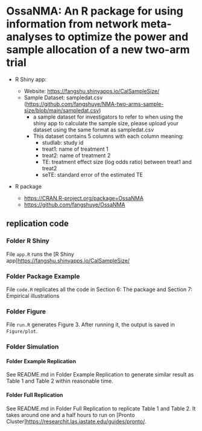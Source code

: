 # OssaNMA: An R package for using information from network meta-analyses to optimize the power and sample allocation of a new two-arm trial

- R Shiny app:
  - Website: https://fangshu.shinyapps.io/CalSampleSize/
  - Sample Dataset: sampledat.csv (https://github.com/fangshuye/NMA-two-arms-sample-size/blob/main/sampledat.csv)
    - a sample dataset for investigators to refer to when using the shiny app to calculate the sample size, please upload your dataset using the same format as sampledat.csv
    - This dataset contains 5 columns with each column meaning:
        - studlab: study id
        - treat1: name of treatment 1
        - treat2: name of treatment 2
        - TE: treatment effect size (log odds ratio) between treat1 and treat2
        - seTE: standard error of the estimated TE

- R package
  - https://CRAN.R-project.org/package=OssaNMA
  - https://github.com/fangshuye/OssaNMA
 

## replication code

### Folder R Shiny

File `app.R` runs the [R Shiny app]<https://fangshu.shinyapps.io/CalSampleSize/>

### Folder Package Example

File `code.R` replicates all the code in Section 6: The package and Section 7: Empirical illustrations

### Folder Figure

File `run.R` generates Figure 3. After running it, the output is saved in `Figure/plot`. 

### Folder Simulation

#### Folder Example Replication

See README.md in Folder Example Replication to generate similar result as Table 1 and Table 2 within reasonable time.

#### Folder Full Replication

See README.md in Folder Full Replication to replicate Table 1 and Table 2. It takes around one and a half hours to run on [Pronto Cluster]<https://researchit.las.iastate.edu/guides/pronto/>.

